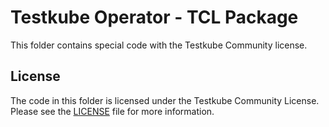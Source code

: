 # Testkube Operator - TCL Package

This folder contains special code with the Testkube Community license.

## License

The code in this folder is licensed under the Testkube Community License. Please see the [LICENSE](../../licenses/TCL.txt) file for more information.
